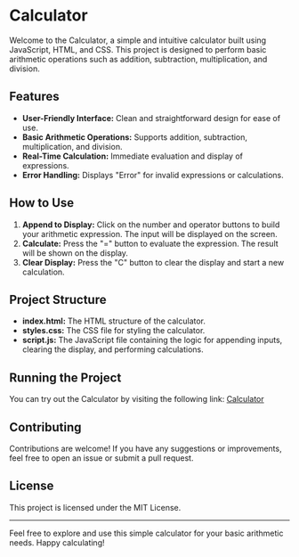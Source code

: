 # Calculator

Welcome to the Calculator, a simple and intuitive calculator built using JavaScript, HTML, and CSS. This project is designed to perform basic arithmetic operations such as addition, subtraction, multiplication, and division.

## Features

- **User-Friendly Interface:** Clean and straightforward design for ease of use.
- **Basic Arithmetic Operations:** Supports addition, subtraction, multiplication, and division.
- **Real-Time Calculation:** Immediate evaluation and display of expressions.
- **Error Handling:** Displays "Error" for invalid expressions or calculations.

## How to Use

1. **Append to Display:** Click on the number and operator buttons to build your arithmetic expression. The input will be displayed on the screen.
2. **Calculate:** Press the "=" button to evaluate the expression. The result will be shown on the display.
3. **Clear Display:** Press the "C" button to clear the display and start a new calculation.

## Project Structure

- **index.html:** The HTML structure of the calculator.
- **styles.css:** The CSS file for styling the calculator.
- **script.js:** The JavaScript file containing the logic for appending inputs, clearing the display, and performing calculations.

## Running the Project

You can try out the Calculator by visiting the following link:
[Calculator](https://adityachaurasia357.github.io/Calculator/)

## Contributing

Contributions are welcome! If you have any suggestions or improvements, feel free to open an issue or submit a pull request.

## License

This project is licensed under the MIT License.

---

Feel free to explore and use this simple calculator for your basic arithmetic needs. Happy calculating!
